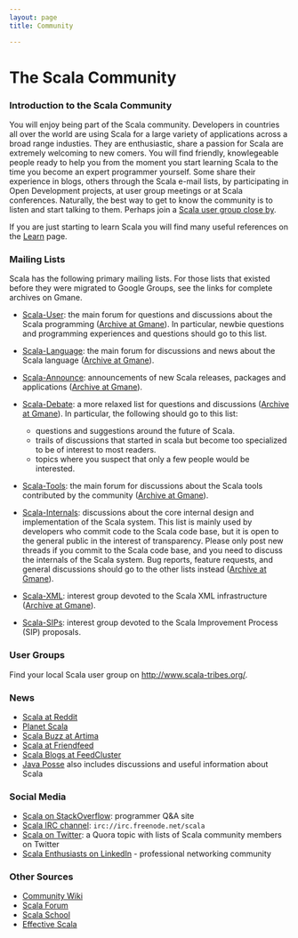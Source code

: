 ```yaml
---
layout: page
title: Community

---
```

# The Scala Community

### Introduction to the Scala Community

You will enjoy being part of the Scala community. Developers in countries all over the world are using Scala for a large variety of applications across a broad range industies. They are enthusiastic, share a passion for Scala are extremely welcoming to new comers. You will find friendly, knowlegeable people ready to help you from the moment you start learning Scala to the time you become an expert programmer yourself. Some share their experience in blogs, others through the Scala e-mail lists, by participating in Open Development projects, at user group meetings or at Scala conferences. Naturally, the best way to get to know the community is to listen and start talking to them. Perhaps join a [Scala user group close by](http://www.scala-tribes.org).

If you are just starting to learn Scala you will find many useful references on the [Learn]({{site.baseurl}}/documentation) page.

### Mailing Lists

Scala has the following primary mailing lists. For those lists that existed before they were migrated to Google Groups, see the links for complete archives on Gmane.

 * [Scala-User](http://groups.google.com/group/scala-user): the main forum for questions and discussions about the Scala programming
 ([Archive at Gmane](http://dir.gmane.org/gmane.comp.lang.scala.user)). In particular, newbie questions and programming experiences
  and questions should go to this list.

 * [Scala-Language](http://groups.google.com/group/scala-language): the main forum for discussions and news about the Scala
language ([Archive at Gmane](http://dir.gmane.org/gmane.comp.lang.scala)).

 * [Scala-Announce](http://groups.google.com/group/scala-announce): announcements of new Scala releases, packages and
 applications ([Archive at Gmane](http://dir.gmane.org/gmane.comp.lang.scala.announce)).
 * [Scala-Debate](http://groups.google.com/group/scala-debate): a more relaxed list for questions and discussions
 ([Archive at Gmane](http://dir.gmane.org/gmane.comp.lang.scala.debate)). In particular, the following should go to this list:

    * questions and suggestions around the future of Scala.
    * trails of discussions that started in scala but become too specialized to be of interest to most readers.
    * topics where you suspect that only a few people would be interested.

 * [Scala-Tools](http://groups.google.com/group/scala-tools): the main forum for discussions about the Scala tools
 contributed by the community ([Archive at Gmane](http://dir.gmane.org/gmane.comp.lang.scala.tools)).
 * [Scala-Internals](http://groups.google.com/group/scala-internals): discussions about the core internal design and implementation
 of the Scala system. This list is mainly used by developers who commit code to the Scala code base, but it is open to the general
 public in the interest of transparency. Please only post new threads if you commit to the Scala code base, and you need to discuss
 the internals of the Scala system. Bug reports, feature requests, and general discussions should go to the other lists instead
 ([Archive at Gmane](http://dir.gmane.org/gmane.comp.lang.scala.internals)).

 * [Scala-XML](http://groups.google.com/group/scala-xml): interest group devoted to the Scala XML infrastructure
 ([Archive at Gmane](http://dir.gmane.org/gmane.comp.lang.scala.xml)).

 * [Scala-SIPs](http://groups.google.com/group/scala-sips): interest group devoted to the Scala Improvement Process (SIP) proposals.

### User Groups

Find your local Scala user group on <http://www.scala-tribes.org/>.

### News

* [Scala at Reddit](http://www.reddit.com/r/scala/)
* [Planet Scala](http://www.planetscala.com/)
* [Scala Buzz at Artima](http://www.artima.com/forums/forum.jsp?forum=283)
* [Scala at Friendfeed](http://friendfeed.com/scala-programming)
* [Scala Blogs at FeedCluster](http://scala-blogs.feedcluster.com/)
* [Java Posse](http://javaposse.com/) also includes discussions and useful information about Scala

### Social Media

 * [Scala on StackOverflow](http://stackoverflow.com/questions/tagged/scala): programmer Q&A site
 * [Scala IRC channel](http://webchat.freenode.net/?randomnick=1&channels=scala&prompt=1): `irc://irc.freenode.net/scala`
 * [Scala on Twitter](http://www.quora.com/If-Im-interested-in-Scala-then-who-should-I-follow-on-Twitter): a Quora topic with
 lists of Scala community members on Twitter
 * [Scala Enthusiasts on LinkedIn](http://www.linkedin.com/groups/Scala-enthusiasts-746917) - professional networking community

### Other Sources

* [Community Wiki](https://wiki.scala-lang.org/display/SW/Welcome+to+the+Scala+Wiki%21)
* [Scala Forum](http://scala-forum.org/)
* [Scala School](http://twitter.github.com/scala_school/)
* [Effective Scala](http://twitter.github.com/effectivescala/)
